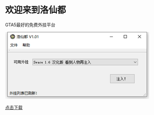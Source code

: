 # 欢迎来到洛仙都
GTA5最好的免费外挂平台

![主界面](mainwindow.png)

[点击下载](//github.com/luoxiandu/luoxiandu.com/releases/download/1.02/V1.02.exe)